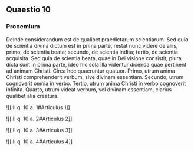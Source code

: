 ## Quaestio 10

### Prooemium

Deinde considerandum est de qualibet praedictarum scientiarum. Sed quia de scientia divina dictum est in prima parte, restat nunc videre de aliis, primo, de scientia beata; secundo, de scientia indita; tertio, de scientia acquisita. Sed quia de scientia beata, quae in Dei visione consistit, plura dicta sunt in prima parte, ideo hic sola illa videntur dicenda quae pertinent ad animam Christi. Circa hoc quaeruntur quatuor. Primo, utrum anima Christi comprehenderit verbum, sive divinam essentiam. Secundo, utrum cognoverit omnia in verbo. Tertio, utrum anima Christi in verbo cognoverit infinita. Quarto, utrum videat verbum, vel divinam essentiam, clarius qualibet alia creatura.

![[III q. 10 a. 1#Articulus 1]]

![[III q. 10 a. 2#Articulus 2]]

![[III q. 10 a. 3#Articulus 3]]

![[III q. 10 a. 4#Articulus 4]]

